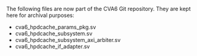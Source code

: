 The following files are now part of the CVA6 Git repository. They are kept here
for archival purposes:

- cva6_hpdcache_params_pkg.sv
- cva6_hpdcache_subsystem.sv
- cva6_hpdcache_subsystem_axi_arbiter.sv
- cva6_hpdcache_if_adapter.sv
